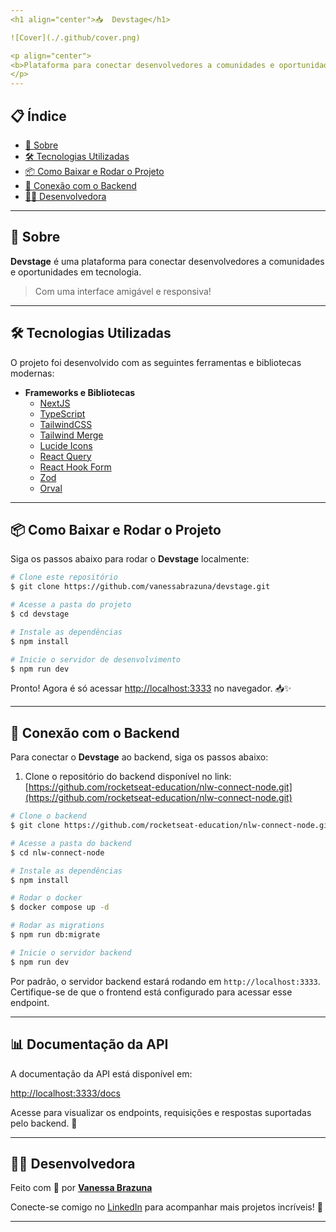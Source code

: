 ```yaml
---
<h1 align="center">📥  Devstage</h1>

![Cover](./.github/cover.png)

<p align="center">
<b>Plataforma para conectar desenvolvedores a comunidades e oportunidades em tecnologia. 🚀</b>
</p>
---
```


## 📋 Índice

- [📖 Sobre](#-sobre)
- [🛠 Tecnologias Utilizadas](#-tecnologias-utilizadas)
- [📦 Como Baixar e Rodar o Projeto](#-como-baixar-e-rodar-o-projeto)
- [🔗 Conexão com o Backend](#-conexão-com-o-backend)
- [👩‍💻 Desenvolvedora](#-desenvolvedora)

---

## 📖 Sobre

**Devstage** é uma plataforma para conectar desenvolvedores a comunidades e oportunidades em tecnologia.

> Com uma interface amigável e responsiva!

---

## 🛠 Tecnologias Utilizadas

O projeto foi desenvolvido com as seguintes ferramentas e bibliotecas modernas:

- **Frameworks e Bibliotecas**
  - [NextJS](https://nextjs.org/)
  - [TypeScript](https://www.typescriptlang.org/)
  - [TailwindCSS](https://tailwindcss.com/)
  - [Tailwind Merge](https://www.npmjs.com/package/tailwind-merge)
  - [Lucide Icons](https://lucide.dev/)
  - [React Query](https://tanstack.com/query/latest)
  - [React Hook Form](https://www.react-hook-form.com/)
  - [Zod](https://zod.dev/)
  - [Orval](https://orval.dev/)

---

## 📦 Como Baixar e Rodar o Projeto

Siga os passos abaixo para rodar o **Devstage** localmente:

```bash
# Clone este repositório
$ git clone https://github.com/vanessabrazuna/devstage.git

# Acesse a pasta do projeto
$ cd devstage

# Instale as dependências
$ npm install

# Inicie o servidor de desenvolvimento
$ npm run dev
```

Pronto! Agora é só acessar [http://localhost:3333](http://localhost:3333) no navegador. 📥✨

---

## 🔗 Conexão com o Backend

Para conectar o **Devstage** ao backend, siga os passos abaixo:

1. Clone o repositório do backend disponível no link:  
   [https://github.com/rocketseat-education/nlw-connect-node.git](https://github.com/rocketseat-education/nlw-connect-node.git)

```bash
# Clone o backend
$ git clone https://github.com/rocketseat-education/nlw-connect-node.git

# Acesse a pasta do backend
$ cd nlw-connect-node

# Instale as dependências
$ npm install

# Rodar o docker
$ docker compose up -d

# Rodar as migrations
$ npm run db:migrate

# Inicie o servidor backend
$ npm run dev
```

Por padrão, o servidor backend estará rodando em `http://localhost:3333`. Certifique-se de que o frontend está configurado para acessar esse endpoint.

---

## 📊 Documentação da API

A documentação da API está disponível em:

[http://localhost:3333/docs](http://localhost:3333/docs)

Acesse para visualizar os endpoints, requisições e respostas suportadas pelo backend. 📝

---

## 👩‍💻 Desenvolvedora

Feito com 💜 por **[Vanessa Brazuna](https://github.com/vanessabrazuna)**

Conecte-se comigo no [LinkedIn](https://www.linkedin.com/in/vanessabrazuna) para acompanhar mais projetos incríveis! 🚀

---
